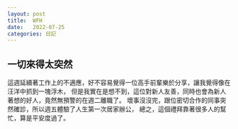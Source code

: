 ```yaml
---
layout: post
title:  WFH
date:   2022-07-25
categories: 日記
---
```


## 一切來得太突然

這週延續著工作上的不適應，好不容易覺得一位高手前輩樂於分享，讓我覺得像在汪洋中抓到一塊浮木，
但是我實在是想不到，這位對新人友善，同時也會為新人著想的好人，竟然無預警的在週二離職了。
壞事沒沒完，跟位密切合作的同事突然確診，所以週五體驗了人生第一次居家辦公，
總之，這個禮拜靠著很多人的幫忙，算是平安度過了。
